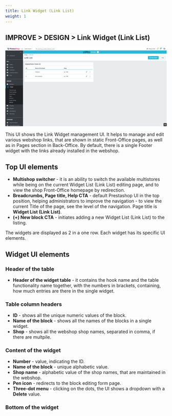 ```yaml
---
title: Link Widget (Link List)
weight: 1
---
```


## IMPROVE > DESIGN > Link Widget (Link List)

![Link Widget](static/img/link-widget.png)

This UI shows the Link Widget management UI. It helps to manage and edit various webshop links, that are shown in static Front-Office pages, as well as in Pages section in Back-Office. By default, there is a single Footer widget with the links already installed in the webshop.

## Top UI elements

- **Multishop switcher** - it is an ability to switch the available multistores while being on the current Widget List (Link List) editing page, and to view the shop Front-Office homepage by redirection.
- **Breadcrumbs, Page title, Help CTA** - default Prestashop UI in the top position, helping administrators to improve the navigation - to view the current Title of the page, see the level of the navigation. Page title is **Widget List (Link List)**.
- **(+) New block CTA** - initiates adding a new Widget List (Link List) to the listing.

The widgets are displayed as 2 in a one row. Each widget has its specific UI elements.

## Widget UI elements

### Header of the table

- **Header of the widget table** - it contains the hook name and the table functionality name together, with the numbers in brackets, containing, how much entries are there in the single widget.

### Table column headers

- **ID** - shows all the unique numeric values of the block.
- **Name of the block** - shows all the names of the blocks in a single widget.
- **Shop** - shows all the webshop shop names, separated in comma, if there are multpile.

### Content of the widget

- **Number** - value, indicating the ID.
- **Name of the block** - unique alphabetic value.
- **Shop name** - alphabetic value of the shop names, that are maintained in the webshop.
- **Pen icon** - redirects to the block editing form page.
- **Three-dot menu** - clicking on the dots, the UI shows a dropdown with a **Delete** value. 

### Bottom of the widget

